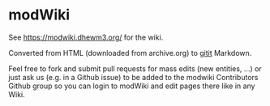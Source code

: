 modWiki
=======

See https://modwiki.dhewm3.org/ for the wiki.

Converted from HTML (downloaded from archive.org) to [gitit](http://gitit.net) Markdown.

Feel free to fork and submit pull requests for mass edits (new entities, ...) or
just ask us (e.g. in a Github issue) to be added to the modwiki Contributors
Github group so you can login to modWiki and edit pages there like in any Wiki.
